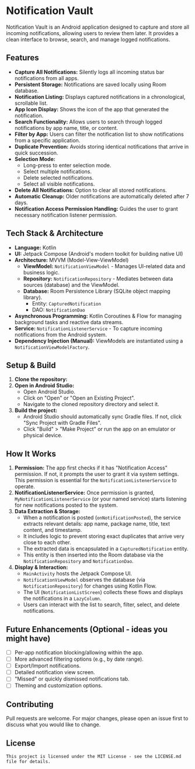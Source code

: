 # Notification Vault

Notification Vault is an Android application designed to capture and store all incoming notifications, allowing users to review them later. It provides a clean interface to browse, search, and manage logged notifications.

## Features

*   **Capture All Notifications:** Silently logs all incoming status bar notifications from all apps.
*   **Persistent Storage:** Notifications are saved locally using Room database.
*   **Notification Listing:** Displays captured notifications in a chronological, scrollable list.
*   **App Icon Display:** Shows the icon of the app that generated the notification.
*   **Search Functionality:** Allows users to search through logged notifications by app name, title, or content.
*   **Filter by App:** Users can filter the notification list to show notifications from a specific application.
*   **Duplicate Prevention:** Avoids storing identical notifications that arrive in quick succession.
*   **Selection Mode:**
    *   Long-press to enter selection mode.
    *   Select multiple notifications.
    *   Delete selected notifications.
    *   Select all visible notifications.
*   **Delete All Notifications:** Option to clear all stored notifications.
*   **Automatic Cleanup:** Older notifications are automatically deleted after 7 days.
*   **Notification Access Permission Handling:** Guides the user to grant necessary notification listener permission.

## Tech Stack & Architecture

*   **Language:** Kotlin
*   **UI:** Jetpack Compose (Android's modern toolkit for building native UI)
*   **Architecture:** MVVM (Model-View-ViewModel)
    *   **ViewModel:** `NotificationViewModel` - Manages UI-related data and business logic.
    *   **Repository:** `NotificationRepository` - Mediates between data sources (database) and the ViewModel.
    *   **Database:** Room Persistence Library (SQLite object mapping library).
        *   Entity: `CapturedNotification`
        *   DAO: `NotificationDao`
*   **Asynchronous Programming:** Kotlin Coroutines & Flow for managing background tasks and reactive data streams.
*   **Service:** `NotificationListenerService` - To capture incoming notifications from the Android system.
*   **Dependency Injection (Manual):** ViewModels are instantiated using a `NotificationViewModelFactory`.

## Setup & Build

1.  **Clone the repository:**
2.  **Open in Android Studio:**
    *   Open Android Studio.
    *   Click on "Open" or "Open an Existing Project".
    *   Navigate to the cloned repository directory and select it.
3.  **Build the project:**
    *   Android Studio should automatically sync Gradle files. If not, click "Sync Project with Gradle Files".
    *   Click "Build" > "Make Project" or run the app on an emulator or physical device.

## How It Works

1.  **Permission:** The app first checks if it has "Notification Access" permission. If not, it prompts the user to grant it via system settings. This permission is essential for the `NotificationListenerService` to operate.
2.  **NotificationListenerService:** Once permission is granted, `MyNotificationListenerService` (or your named service) starts listening for new notifications posted to the system.
3.  **Data Extraction & Storage:**
    *   When a notification is posted (`onNotificationPosted`), the service extracts relevant details: app name, package name, title, text content, and timestamp.
    *   It includes logic to prevent storing exact duplicates that arrive very close to each other.
    *   The extracted data is encapsulated in a `CapturedNotification` entity.
    *   This entity is then inserted into the Room database via the `NotificationRepository` and `NotificationDao`.
4.  **Display & Interaction:**
    *   `MainActivity` hosts the Jetpack Compose UI.
    *   `NotificationViewModel` observes the database (via `NotificationRepository`) for changes using Kotlin Flow.
    *   The UI (`NotificationListScreen`) collects these flows and displays the notifications in a `LazyColumn`.
    *   Users can interact with the list to search, filter, select, and delete notifications.

## Future Enhancements (Optional - ideas you might have)

*   [ ] Per-app notification blocking/allowing within the app.
*   [ ] More advanced filtering options (e.g., by date range).
*   [ ] Export/Import notifications.
*   [ ] Detailed notification view screen.
*   [ ] "Missed" or quickly dismissed notifications tab.
*   [ ] Theming and customization options.

## Contributing

Pull requests are welcome. For major changes, please open an issue first to discuss what you would like to change.

## License


`This project is licensed under the MIT License - see the LICENSE.md file for details.`
